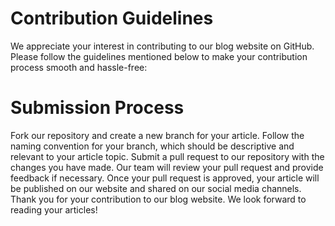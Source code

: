 
# Contribution Guidelines

We appreciate your interest in contributing to our blog website on GitHub. Please follow the guidelines mentioned below to make your contribution process smooth and hassle-free:

# Submission Process
Fork our repository and create a new branch for your article.
Follow the naming convention for your branch, which should be descriptive and relevant to your article topic.
Submit a pull request to our repository with the changes you have made.
Our team will review your pull request and provide feedback if necessary.
Once your pull request is approved, your article will be published on our website and shared on our social media channels.
Thank you for your contribution to our blog website. We look forward to reading your articles!